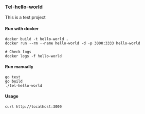 ### Tel-hello-world
This is a test project

#### Run with docker

    docker build -t hello-world .
    docker run --rm --name hello-world -d -p 3000:3333 hello-world

    # Check logs
    docker logs -f hello-world


#### Run manually

    go test
    go build
    ./tel-hello-world


#### Usage

    curl http://localhost:3000

